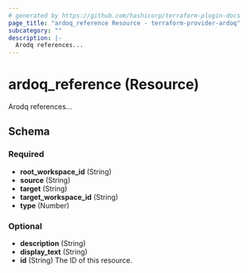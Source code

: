 ```yaml
---
# generated by https://github.com/hashicorp/terraform-plugin-docs
page_title: "ardoq_reference Resource - terraform-provider-ardoq"
subcategory: ""
description: |-
  Arodq references...
---
```


# ardoq_reference (Resource)

Arodq references...



<!-- schema generated by tfplugindocs -->
## Schema

### Required

- **root_workspace_id** (String)
- **source** (String)
- **target** (String)
- **target_workspace_id** (String)
- **type** (Number)

### Optional

- **description** (String)
- **display_text** (String)
- **id** (String) The ID of this resource.


